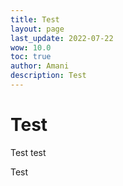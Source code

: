 ```yaml
---
title: Test
layout: page
last_update: 2022-07-22
wow: 10.0
toc: true
author: Amani
description: Test
---
```


# Test

Test test

<a href="https://www.wowhead.com/beta/talent-calc/embed/shaman/elemental/BQBBRBUFBFSpkhAgRBCVROVVVUFRUoEQCgBQCBU"></a>

Test
